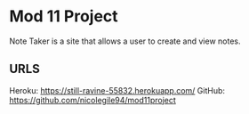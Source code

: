 # Mod 11 Project

Note Taker is a site that allows a user to create and view notes.

## URLS

Heroku: https://still-ravine-55832.herokuapp.com/
GitHub: https://github.com/nicolegile94/mod11project

